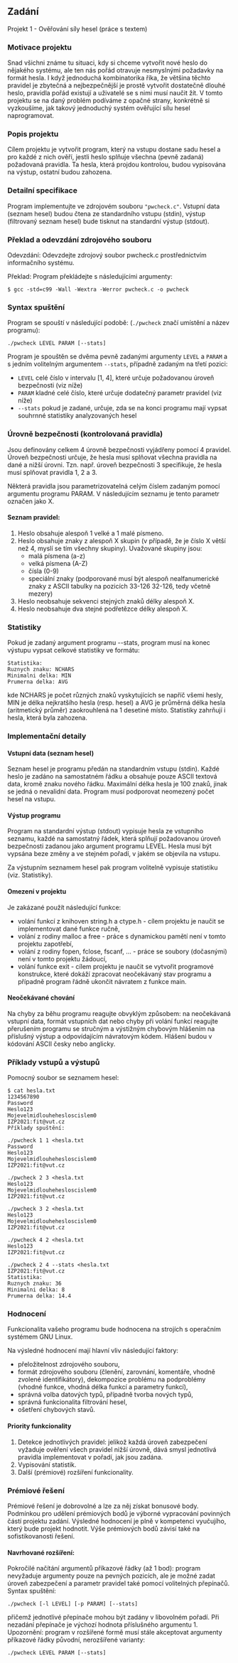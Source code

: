 ## Zadání
Projekt 1 - Ověřování síly hesel (práce s textem)
### Motivace projektu
Snad všichni známe tu situaci, kdy si chceme vytvořit nové heslo do nějakého systému, ale ten nás pořád otravuje nesmyslnými požadavky na formát hesla. I když jednoduchá kombinatorika říka, že většina těchto pravidel je zbytečná a nejbezpečnější je prostě vytvořit dostatečně dlouhé heslo, pravidla pořád existují a uživatelé se s nimi musí naučit žít. V tomto projektu se na daný problém podíváme z opačné strany, konkrétně si vyzkoušíme, jak takový jednoduchý systém ověřující sílu hesel naprogramovat.

### Popis projektu
Cílem projektu je vytvořit program, který na vstupu dostane sadu hesel a pro každé z nich ověří, jestli heslo splňuje všechna (pevně zadaná) požadovaná pravidla. Ta hesla, která projdou kontrolou, budou vypisována na výstup, ostatní budou zahozena.

### Detailní specifikace
Program implementujte ve zdrojovém souboru `"pwcheck.c"`. Vstupní data (seznam hesel) budou čtena ze standardního vstupu (stdin), výstup (filtrovaný seznam hesel) bude tisknut na standardní výstup (stdout).

### Překlad a odevzdání zdrojového souboru
Odevzdání: Odevzdejte zdrojový soubor pwcheck.c prostřednictvím informačního systému.

Překlad: Program překládejte s následujícími argumenty:

`$ gcc -std=c99 -Wall -Wextra -Werror pwcheck.c -o pwcheck`
### Syntax spuštění
Program se spouští v následující podobě: (`./pwcheck` značí umístění a název programu):

`./pwcheck LEVEL PARAM [--stats]`

Program je spouštěn se dvěma pevně zadanými argumenty `LEVEL` a `PARAM` a s jedním volitelným argumentem `--stats`, případně zadaným na třetí pozici:

- `LEVEL`
celé číslo v intervalu [1, 4], které určuje požadovanou úroveň bezpečnosti (viz níže)
- `PARAM`
kladné celé číslo, které určuje dodatečný parametr pravidel (viz níže)
- `--stats`
pokud je zadané, určuje, zda se na konci programu mají vypsat souhrnné statistiky analyzovaných hesel

### Úrovně bezpečnosti (kontrolovaná pravidla)
Jsou definovány celkem 4 úrovně bezpečnosti vyjádřeny pomocí 4 pravidel. Úroveň bezpečnosti určuje, že hesla musí splňovat všechna pravidla na dané a nižší úrovni. Tzn. např. úroveň bezpečnosti 3 specifikuje, že hesla musí splňovat pravidla 1, 2 a 3.

Některá pravidla jsou parametrizovatelná celým číslem zadaným pomocí argumentu programu PARAM. V následujícím seznamu je tento parametr označen jako X.

#### Seznam pravidel:

1. Heslo obsahuje alespoň 1 velké a 1 malé písmeno.
2. Heslo obsahuje znaky z alespoň X skupin (v případě, že je číslo X větší než 4, myslí se tím všechny skupiny). Uvažované skupiny jsou:
    - malá písmena (a-z)
    - velká písmena (A-Z)
    - čísla (0-9)
    - speciální znaky (podporované musí být alespoň nealfanumerické znaky z ASCII tabulky na pozicích 33-126 32-126, tedy včetně mezery)
3. Heslo neobsahuje sekvenci stejných znaků délky alespoň X.
4. Heslo neobsahuje dva stejné podřetězce délky alespoň X.

### Statistiky
Pokud je zadaný argument programu --stats, program musí na konec výstupu vypsat celkové statistiky ve formátu:
```
Statistika:
Ruznych znaku: NCHARS
Minimalni delka: MIN
Prumerna delka: AVG
```
kde NCHARS je počet různých znaků vyskytujících se napříč všemi hesly, MIN je délka nejkratšího hesla (resp. hesel) a AVG je průměrná délka hesla (aritmetický průměr) zaokrouhlená na 1 desetiné místo. Statistiky zahrňují i hesla, která byla zahozena.

### Implementační detaily
#### Vstupní data (seznam hesel)
Seznam hesel je programu předán na standardním vstupu (stdin). Každé heslo je zadáno na samostatném řádku a obsahuje pouze ASCII textová data, kromě znaku nového řádku. Maximální délka hesla je 100 znaků, jinak se jedná o nevalidní data. Program musí podporovat neomezený počet hesel na vstupu.

#### Výstup programu
Program na standardní výstup (stdout) vypisuje hesla ze vstupního seznamu, každé na samostatný řádek, která splňují požadovanou úroveň bezpečnosti zadanou jako argument programu LEVEL. Hesla musí být vypsána beze změny a ve stejném pořadí, v jakém se objevila na vstupu.

Za výstupním seznamem hesel pak program volitelně vypisuje statistiku (viz. Statistiky).

#### Omezení v projektu
Je zakázané použít následující funkce:

- volání funkcí z knihoven string.h a ctype.h - cílem projektu je naučit se implementovat dané funkce ručně,
- volání z rodiny malloc a free - práce s dynamickou pamětí není v tomto projektu zapotřebí,
- volání z rodiny fopen, fclose, fscanf, ... - práce se soubory (dočasnými) není v tomto projektu žádoucí,
- volání funkce exit - cílem projektu je naučit se vytvořit programové konstrukce, které dokáží zpracovat neočekávaný stav programu a případně program řádně ukončit návratem z funkce main.

#### Neočekávané chování
Na chyby za běhu programu reagujte obvyklým způsobem: na neočekávaná vstupní data, formát vstupních dat nebo chyby při volání funkcí reagujte přerušením programu se stručným a výstižným chybovým hlášením na příslušný výstup a odpovídajícím návratovým kódem. Hlášení budou v kódování ASCII česky nebo anglicky.

### Příklady vstupů a výstupů
Pomocný soubor se seznamem hesel:
```
$ cat hesla.txt
1234567890
Password
Heslo123
Mojevelmidlouhehesloscislem0
IZP2021:fit@vut.cz
Příklady spuštění:
```
```
./pwcheck 1 1 <hesla.txt
Password
Heslo123
Mojevelmidlouhehesloscislem0
IZP2021:fit@vut.cz
```
```
./pwcheck 2 3 <hesla.txt
Heslo123
Mojevelmidlouhehesloscislem0
IZP2021:fit@vut.cz
```
```
./pwcheck 3 2 <hesla.txt
Heslo123
Mojevelmidlouhehesloscislem0
IZP2021:fit@vut.cz
```
```
./pwcheck 4 2 <hesla.txt
Heslo123
IZP2021:fit@vut.cz
```
```
./pwcheck 2 4 --stats <hesla.txt
IZP2021:fit@vut.cz
Statistika:
Ruznych znaku: 36
Minimalni delka: 8
Prumerna delka: 14.4
```
### Hodnocení
Funkcionalita vašeho programu bude hodnocena na strojích s operačním systémem GNU Linux.

Na výsledné hodnocení mají hlavní vliv následující faktory:

- přeložitelnost zdrojového souboru,
- formát zdrojového souboru (členění, zarovnání, komentáře, vhodně zvolené identifikátory),
dekompozice problému na podproblémy (vhodné funkce, vhodná délka funkcí a parametry funkcí),
- správná volba datových typů, případně tvorba nových typů,
- správná funkcionalita filtrování hesel,
- ošetření chybových stavů.
#### Priority funkcionality
1. Detekce jednotlivých pravidel: jelikož každá úroveň zabezpečení vyžaduje ověření všech pravidel nižší úrovně, dává smysl jednotlivá pravidla implementovat v pořadí, jak jsou zadána.
2. Vypisování statistik.
3. Další (prémiové) rozšíření funkcionality.
### Prémiové řešení
Prémiové řešení je dobrovolné a lze za něj získat bonusové body. Podmínkou pro udělení prémiových bodů je výborné vypracování povinných částí projektu zadání. Výsledné hodnocení je plně v kompetenci vyučujího, který bude projekt hodnotit. Výše prémiových bodů závisí také na sofistikovanosti řešení.

#### Navrhované rozšíření:

Pokročilé načítání argumentů příkazové řádky (až 1 bod): program nevyžaduje argumenty pouze na pevných pozicích, ale je možné zadat úroveň zabezpečení a parametr pravidel také pomocí volitelných přepínačů. Syntax spuštění:

`./pwcheck [-l LEVEL] [-p PARAM] [--stats]`

přičemž jednotlivé přepínače mohou být zadány v libovolném pořadí. Při nezadání přepínače je výchozí hodnota příslušného argumentu 1. Upozornění: program v rozšířené formě musí stále akceptovat argumenty příkazové řádky původní, nerozšířené varianty:

`./pwcheck LEVEL PARAM [--stats]`